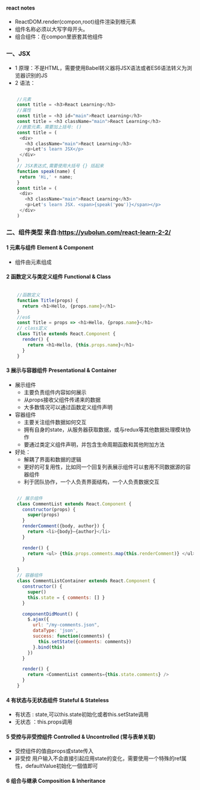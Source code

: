 #### react notes
+ ReactDOM.render(compon,root)组件渲染到根元素
+ 组件名称必须以大写字母开头。
+ 组合组件：在compon里嵌套其他组件

### 一、JSX
+ 1 原理：不是HTML，需要使用Babel转义器将JSX语法或者ES6语法转义为浏览器识别的JS
+ 2 语法：
```javascript

    //元素
    const title = <h3>React Learning</h3>
    //属性
    const title = <h3 id="main">React Learning</h3>
    const title = <h3 className="main">React Learning</h3>
    //嵌套元素，需要加上括号: ()
    const title = (
     <div>
       <h3 className="main">React Learning</h3>
       <p>Let's learn JSX</p>
     </div>
    )
    // JSX表达式,需要使用大括号 {} 括起来
    function speak(name) {
     return 'Hi,' + name;
    }
    const title = (
     <div>
       <h3 className="main">React Learning</h3>
       <p>Let's learn JSX. <span>{speak('you')}</span></p>
     </div>
    )

```

### 二、组件类型 来自:https://yubolun.com/react-learn-2-2/
#### 1 元素与组件 Element & Component
+ 组件由元素组成

####  2 函数定义与类定义组件 Functional & Class
```javascript

    //函数定义
    function Title(props) {
      return <h1>Hello, {props.name}</h1>
    }
    //es6
    const Title = props => <h1>Hello, {props.name}</h1>
    // class定义
    class Title extends React.Component {
      render() {
        return <h1>Hello, {this.props.name}</h1>
      }
    }

```

#### 3 展示与容器组件 Presentational & Container
+ 展示组件
    + 主要负责组件内容如何展示
    + 从props接收父组件传递来的数据
    + 大多数情况可以通过函数定义组件声明
+ 容器组件
    + 主要关注组件数据如何交互
    + 拥有自身的state，从服务器获取数据，或与redux等其他数据处理模块协作
    + 要通过类定义组件声明，并包含生命周期函数和其他附加方法
+ 好处：
    + 解耦了界面和数据的逻辑
    + 更好的可复用性，比如同一个回复列表展示组件可以套用不同数据源的容器组件
    + 利于团队协作，一个人负责界面结构，一个人负责数据交互

```javascript

    // 展示组件
    class CommentList extends React.Component {
      constructor(props) {
        super(props)
      }
      renderComment({body, author}) {
        return <li>{body}—{author}</li>
      }

      render() {
        return <ul> {this.props.comments.map(this.renderComment)} </ul>
      }

    }
    // 容器组件
    class CommentListContainer extends React.Component {
      constructor() {
        super()
        this.state = { comments: [] }
      }

      componentDidMount() {
        $.ajax({
          url: "/my-comments.json",
          dataType: 'json',
          success: function(comments) {
            this.setState({comments: comments})
          }.bind(this)
        })
      }

      render() {
        return <CommentList comments={this.state.comments} />
      }
    }

```

#### 4 有状态与无状态组件 Stateful & Stateless
+ 有状态 : state,可以this.state初始化或者this.setState调用
+ 无状态 ：this.props调用

#### 5 受控与非受控组件 Controlled & Uncontrolled (常与表单关联)
+ 受控组件的值由props或state传入
+ 非受控 用户输入不会直接引起应用state的变化，需要使用一个特殊的ref属性，defaultValue初始化一個值即可

#### 6 组合与继承 Composition & Inheritance